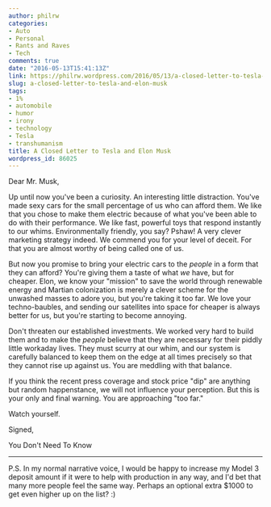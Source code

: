 ```yaml
---
author: philrw
categories:
- Auto
- Personal
- Rants and Raves
- Tech
comments: true
date: "2016-05-13T15:41:13Z"
link: https://philrw.wordpress.com/2016/05/13/a-closed-letter-to-tesla-and-elon-musk/
slug: a-closed-letter-to-tesla-and-elon-musk
tags:
- 1%
- automobile
- humor
- irony
- technology
- Tesla
- transhumanism
title: A Closed Letter to Tesla and Elon Musk
wordpress_id: 86025
---
```


Dear Mr. Musk,

Up until now you've been a curiosity. An interesting little distraction. You've made sexy cars for the small percentage of us who can afford them. We like that you chose to make them electric because of what you've been able to do with their performance. We like fast, powerful toys that respond instantly to our whims. Environmentally friendly, you say? Pshaw! A very clever marketing strategy indeed. We commend you for your level of deceit. For that you are almost worthy of being called one of us.

But now you promise to bring your electric cars to the *people* in a form that they can afford? You're giving them a taste of what *we* have, but for cheaper. Elon, we know your "mission" to save the world through renewable energy and Martian colonization is merely a clever scheme for the unwashed masses to adore you, but you're taking it too far. We love your techno-baubles, and sending our satellites into space for cheaper is always better for us, but you're starting to become annoying.

Don't threaten our established investments. We worked very hard to build them and to make the _people_ believe that they are necessary for their piddly little workaday lives. They must scurry at our whim, and our system is carefully balanced to keep them on the edge at all times precisely so that they cannot rise up against us. You are meddling with that balance.

If you think the recent press coverage and stock price "dip" are anything but random happenstance, we will not influence your perception. But this is your only and final warning. You are approaching "too far."

Watch yourself.

Signed,

You Don't Need To Know

* * *

P.S. In my normal narrative voice, I would be happy to increase my Model 3 deposit amount if it were to help with production in any way, and I'd bet that many more people feel the same way. Perhaps an optional extra $1000 to get even higher up on the list? :)
